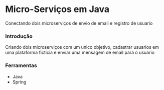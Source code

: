 # Micro-Serviços em Java
Conectando dois microserviços de envio de email e registro de usuario
### Introdução 
Criando dois microserviços com um unico objetivo, cadastrar usuarios em uma plataforma ficticia e enviar uma mensagem de email para o usuario 
### Ferramentas 
* Java
* Spring 
